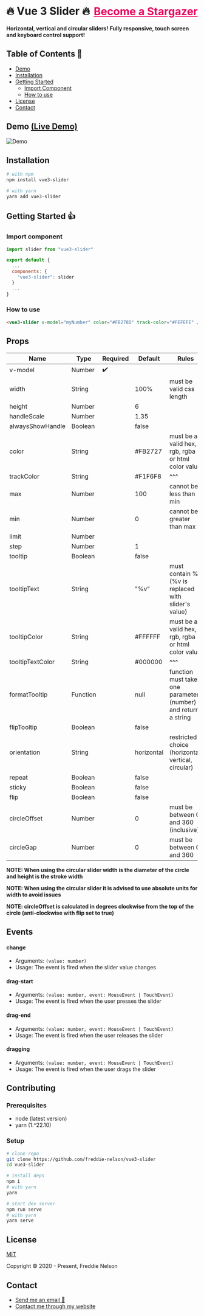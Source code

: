 <h1 style="display: flex; justify-content: space-between; align-items: center;">
  🔥 Vue 3 Slider 🔥 
  <a style="color: #EA005E; text-decoration: underline; font-size: 28px;" href="https://github.com/freddie-nelson/vue3-slider/stargazers">Become a Stargazer</a>
</h1>

**Horizontal, vertical and circular sliders!**
**Fully responsive, touch screen and keyboard control support!**

## Table of Contents 📰

- [Demo](#demo)
- [Installation](#installation)
- [Getting Started](#getting-started)
  - [Import Component](#import-component)
  - [How to use](#how-to-use)
- [License](#license)
- [Contact](#contact)

## Demo [(Live Demo)](https://freddie-nelson.github.io/vue3-slider/)

![Demo](https://raw.githubusercontent.com/freddie-nelson/vue3-slider/main/demo.gif)

## Installation

```bash
# with npm
npm install vue3-slider
```

```bash
# with yarn
yarn add vue3-slider
```

## Getting Started 👍

### Import component

```js
import slider from "vue3-slider"

export default {
  ...
  components: {
    "vue3-slider": slider
  }
  ...
}
```

### How to use

```html
<vue3-slider v-model="myNumber" color="#FB278D" track-color="#FEFEFE" />
```

## Props

| Name             | Type     | Required | Default    | Rules                                                         |
| ---------------- | -------- | -------- | ---------- | ------------------------------------------------------------- |
| v-model          | Number   | ✔️        |            |                                                               |
| width            | String   |          | 100%       | must be valid css length                                      |
| height           | Number   |          | 6          |                                                               |
| handleScale      | Number   |          | 1.35       |                                                               |
| alwaysShowHandle | Boolean  |          | false      |                                                               |
| color            | String   |          | #FB2727    | must be a valid hex, rgb, rgba or html color value            |
| trackColor       | String   |          | #F1F6F8    | ^^^                                                           |
| max              | Number   |          | 100        | cannot be less than min                                       |
| min              | Number   |          | 0          | cannot be greater than max                                    |
| limit            | Number   |          |            |                                                               |
| step             | Number   |          | 1          |                                                               |
| tooltip          | Boolean  |          | false      |                                                               |
| tooltipText      | String   |          | "%v"       | must contain %v (%v is replaced with slider's value)          |
| tooltipColor     | String   |          | #FFFFFF    | must be a valid hex, rgb, rgba or html color value            |
| tooltipTextColor | String   |          | #000000    | ^^^                                                           |
| formatTooltip    | Function |          | null       | function must take one parameter (number) and return a string |
| flipTooltip      | Boolean  |          | false      |                                                               |
| orientation      | String   |          | horizontal | restricted choice (horizontal, vertical, circular)            |
| repeat           | Boolean  |          | false      |                                                               |
| sticky           | Boolean  |          | false      |                                                               |
| flip             | Boolean  |          | false      |                                                               |
| circleOffset     | Number   |          | 0          | must be between 0 and 360 (inclusive)                         |
| circleGap        | Number   |          | 0          | must be between 0 and 360                                     |

**NOTE: When using the circular slider width is the diameter of the circle and height is the stroke width**

**NOTE: When using the circular slider it is advised to use absolute units for width to avoid issues**

**NOTE: circleOffset is calculated in degrees clockwise from the top of the circle (anti-clockwise with flip set to true)**

## Events

#### change

- Arguments: `(value: number)`
- Usage: The event is fired when the slider value changes

#### drag-start

- Arguments: `(value: number, event: MouseEvent | TouchEvent)`
- Usage: The event is fired when the user presses the slider

#### drag-end

- Arguments: `(value: number, event: MouseEvent | TouchEvent)`
- Usage: The event is fired when the user releases the slider

#### dragging

- Arguments: `(value: number, event: MouseEvent | TouchEvent)`
- Usage: The event is fired when the user drags the slider

## Contributing

### Prerequisites

- node (latest version)
- yarn (1.^22.10)

### Setup

```bash
# clone repo
git clone https://github.com/freddie-nelson/vue3-slider
cd vue3-slider

# install deps
npm i
# with yarn
yarn

# start dev server
npm run serve
# with yarn
yarn serve
```

## License

[MIT](https://opensource.org/licenses/MIT)

Copyright © 2020 - Present, Freddie Nelson

## Contact

- [Send me an email 📧](mailto:freddie@freddienelson.co.uk)
- [Contact me through my website](https://freddienelson.co.uk)

